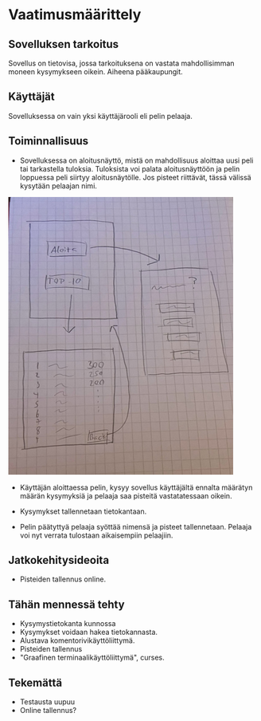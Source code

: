 # Vaatimusmäärittely

## Sovelluksen tarkoitus

Sovellus on tietovisa, jossa tarkoituksena on vastata mahdollisimman moneen kysymykseen oikein. Aiheena pääkaupungit.

## Käyttäjät

Sovelluksessa on vain yksi käyttäjärooli eli pelin pelaaja.

## Toiminnallisuus

- Sovelluksessa on aloitusnäyttö, mistä on mahdollisuus aloittaa uusi peli tai tarkastella tuloksia. Tuloksista voi palata
aloitusnäyttöön ja pelin loppuessa peli siirtyy aloitusnäytölle. Jos pisteet riittävät, tässä välissä kysytään pelaajan nimi.

![](./kuvat/logiikka.jpg)

- Käyttäjän aloittaessa pelin, kysyy sovellus käyttäjältä ennalta määrätyn määrän kysymyksiä ja
pelaaja saa pisteitä vastatatessaan oikein.

- Kysymykset tallennetaan tietokantaan.

- Pelin päätyttyä pelaaja syöttää nimensä ja pisteet tallennetaan. Pelaaja voi nyt verrata tulostaan aikaisempiin
pelaajiin.

## Jatkokehitysideoita

- Pisteiden tallennus online.


## Tähän mennessä tehty

- Kysymystietokanta kunnossa
- Kysymykset voidaan hakea tietokannasta.
- Alustava komentorivikäyttöliittymä.
- Pisteiden tallennus
- "Graafinen terminaalikäyttöliittymä", curses.

## Tekemättä

- Testausta uupuu
- Online tallennus?

